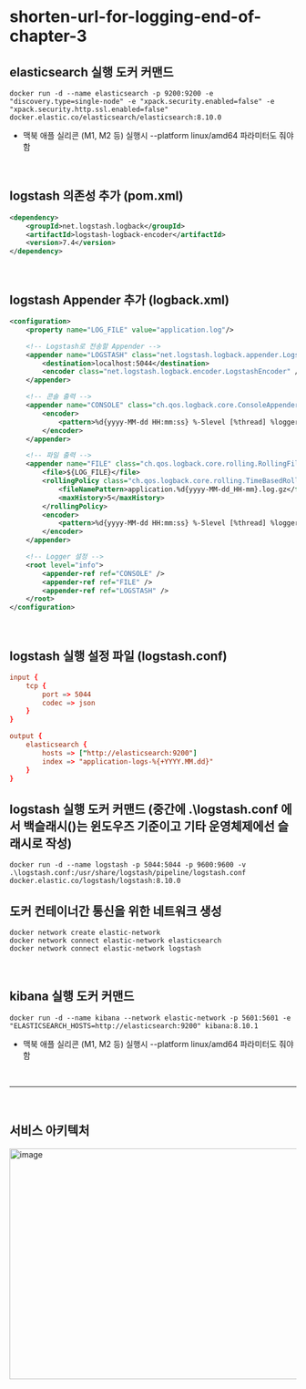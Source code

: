 # shorten-url-for-logging-end-of-chapter-3

## elasticsearch 실행 도커 커맨드
`docker run -d --name elasticsearch -p 9200:9200 -e "discovery.type=single-node" -e "xpack.security.enabled=false" -e "xpack.security.http.ssl.enabled=false" docker.elastic.co/elasticsearch/elasticsearch:8.10.0`

- 맥북 애플 실리콘 (M1, M2 등) 실행시 --platform linux/amd64 파라미터도 줘야함
<br>

## logstash 의존성 추가 (pom.xml)
```xml
<dependency>
    <groupId>net.logstash.logback</groupId>
    <artifactId>logstash-logback-encoder</artifactId>
    <version>7.4</version>
</dependency>
```
<br>

## logstash Appender 추가 (logback.xml)
```xml
<configuration>
    <property name="LOG_FILE" value="application.log"/>

    <!-- Logstash로 전송할 Appender -->
    <appender name="LOGSTASH" class="net.logstash.logback.appender.LogstashTcpSocketAppender">
        <destination>localhost:5044</destination>
        <encoder class="net.logstash.logback.encoder.LogstashEncoder" />
    </appender>

    <!-- 콘솔 출력 -->
    <appender name="CONSOLE" class="ch.qos.logback.core.ConsoleAppender">
        <encoder>
            <pattern>%d{yyyy-MM-dd HH:mm:ss} %-5level [%thread] %logger{36} - %msg%n</pattern>
        </encoder>
    </appender>

    <!-- 파일 출력 -->
    <appender name="FILE" class="ch.qos.logback.core.rolling.RollingFileAppender">
        <file>${LOG_FILE}</file>
        <rollingPolicy class="ch.qos.logback.core.rolling.TimeBasedRollingPolicy">
            <fileNamePattern>application.%d{yyyy-MM-dd_HH-mm}.log.gz</fileNamePattern>
            <maxHistory>5</maxHistory>
        </rollingPolicy>
        <encoder>
            <pattern>%d{yyyy-MM-dd HH:mm:ss} %-5level [%thread] %logger{36} - %msg%n</pattern>
        </encoder>
    </appender>

    <!-- Logger 설정 -->
    <root level="info">
        <appender-ref ref="CONSOLE" />
        <appender-ref ref="FILE" />
        <appender-ref ref="LOGSTASH" />
    </root>
</configuration>
```
<br>

## logstash 실행 설정 파일 (logstash.conf)
```conf
input {
    tcp {
        port => 5044
        codec => json
    }
}

output {
    elasticsearch {
        hosts => ["http://elasticsearch:9200"]
        index => "application-logs-%{+YYYY.MM.dd}"
    }
}
```

## logstash 실행 도커 커맨드 (중간에 .\logstash.conf 에서 백슬래시()는 윈도우즈 기준이고 기타 운영체제에선 슬래시로 작성)
`docker run -d --name logstash -p 5044:5044 -p 9600:9600 -v .\logstash.conf:/usr/share/logstash/pipeline/logstash.conf docker.elastic.co/logstash/logstash:8.10.0`
<br>

## 도커 컨테이너간 통신을 위한 네트워크 생성
```
docker network create elastic-network
docker network connect elastic-network elasticsearch
docker network connect elastic-network logstash
```
<br>

## kibana 실행 도커 커맨드
`docker run -d --name kibana --network elastic-network -p 5601:5601 -e "ELASTICSEARCH_HOSTS=http://elasticsearch:9200" kibana:8.10.1`

- 맥북 애플 실리콘 (M1, M2 등) 실행시 --platform linux/amd64 파라미터도 줘야함
<br>
<hr>
<br>

## 서비스 아키텍처
<img width="829" height="405" alt="image" src="https://github.com/user-attachments/assets/906e3b71-5a5a-4baa-9001-9a0673e0fe7e" />


